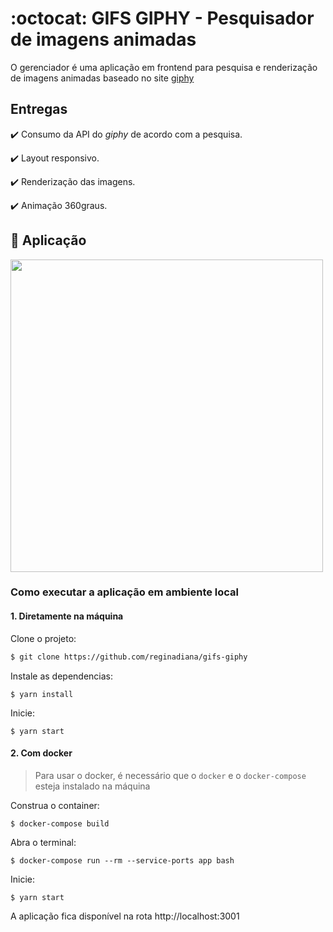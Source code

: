 # :octocat: GIFS GIPHY - Pesquisador de imagens animadas 

O gerenciador é uma aplicação em frontend para pesquisa e renderização de imagens animadas baseado no site [giphy](https://giphy.com/)

## Entregas

:heavy_check_mark: Consumo da API do _giphy_ de acordo com a pesquisa. 

:heavy_check_mark: Layout responsivo.

:heavy_check_mark: Renderização das imagens.

:heavy_check_mark: Animação 360graus.

## :iphone: Aplicação 

<img src="https://user-images.githubusercontent.com/46378210/173581217-ec5c04bf-4dfa-41ac-8dcb-9f551086d7fa.png" width="500"/>

### Como executar a aplicação em ambiente local

#### 1. Diretamente na máquina

Clone o projeto:

```bash
$ git clone https://github.com/reginadiana/gifs-giphy
```

Instale as dependencias:

```
$ yarn install
```

Inicie:

```
$ yarn start
```

#### 2. Com docker

> Para usar o docker, é necessário que o `docker` e o `docker-compose` esteja instalado na máquina

Construa o container:
```
$ docker-compose build
```

Abra o terminal:
```
$ docker-compose run --rm --service-ports app bash  
```

Inicie: 

```
$ yarn start
```

A aplicação fica disponível na rota http://localhost:3001
